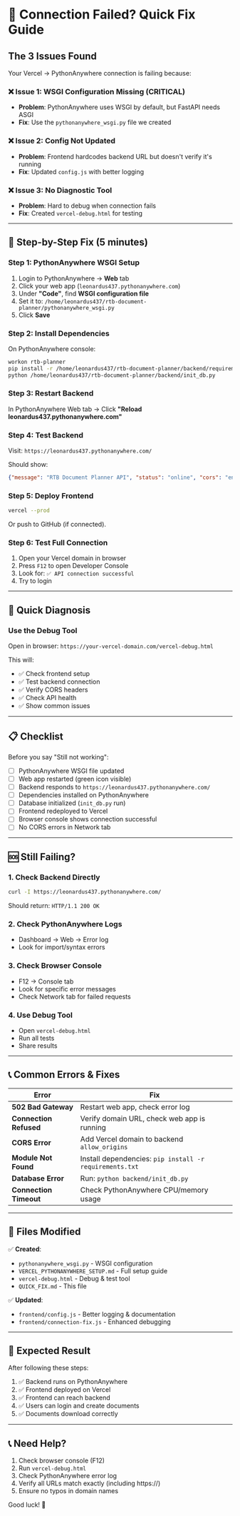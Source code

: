 # 🚨 Connection Failed? Quick Fix Guide

## The 3 Issues Found

Your Vercel → PythonAnywhere connection is failing because:

### ❌ Issue 1: WSGI Configuration Missing (CRITICAL)
- **Problem**: PythonAnywhere uses WSGI by default, but FastAPI needs ASGI
- **Fix**: Use the `pythonanywhere_wsgi.py` file we created

### ❌ Issue 2: Config Not Updated
- **Problem**: Frontend hardcodes backend URL but doesn't verify it's running
- **Fix**: Updated `config.js` with better logging

### ❌ Issue 3: No Diagnostic Tool
- **Problem**: Hard to debug when connection fails
- **Fix**: Created `vercel-debug.html` for testing

---

## 🔧 Step-by-Step Fix (5 minutes)

### Step 1: PythonAnywhere WSGI Setup
1. Login to PythonAnywhere → **Web** tab
2. Click your web app (`leonardus437.pythonanywhere.com`)
3. Under **"Code"**, find **WSGI configuration file**
4. Set it to: `/home/leonardus437/rtb-document-planner/pythonanywhere_wsgi.py`
5. Click **Save**

### Step 2: Install Dependencies
On PythonAnywhere console:
```bash
workon rtb-planner
pip install -r /home/leonardus437/rtb-document-planner/backend/requirements.txt
python /home/leonardus437/rtb-document-planner/backend/init_db.py
```

### Step 3: Restart Backend
In PythonAnywhere Web tab → Click **"Reload leonardus437.pythonanywhere.com"**

### Step 4: Test Backend
Visit: `https://leonardus437.pythonanywhere.com/`

Should show:
```json
{"message": "RTB Document Planner API", "status": "online", "cors": "enabled"}
```

### Step 5: Deploy Frontend
```bash
vercel --prod
```
Or push to GitHub (if connected).

### Step 6: Test Full Connection
1. Open your Vercel domain in browser
2. Press `F12` to open Developer Console
3. Look for: `✅ API connection successful`
4. Try to login

---

## 🧪 Quick Diagnosis

### Use the Debug Tool
Open in browser: `https://your-vercel-domain.com/vercel-debug.html`

This will:
- ✅ Check frontend setup
- ✅ Test backend connection
- ✅ Verify CORS headers
- ✅ Check API health
- ✅ Show common issues

---

## 📋 Checklist

Before you say "Still not working":

- [ ] PythonAnywhere WSGI file updated
- [ ] Web app restarted (green icon visible)
- [ ] Backend responds to `https://leonardus437.pythonanywhere.com/`
- [ ] Dependencies installed on PythonAnywhere
- [ ] Database initialized (`init_db.py` run)
- [ ] Frontend redeployed to Vercel
- [ ] Browser console shows connection successful
- [ ] No CORS errors in Network tab

---

## 🆘 Still Failing?

### 1. Check Backend Directly
```bash
curl -I https://leonardus437.pythonanywhere.com/
```
Should return: `HTTP/1.1 200 OK`

### 2. Check PythonAnywhere Logs
- Dashboard → Web → Error log
- Look for import/syntax errors

### 3. Check Browser Console
- F12 → Console tab
- Look for specific error messages
- Check Network tab for failed requests

### 4. Use Debug Tool
- Open `vercel-debug.html`
- Run all tests
- Share results

---

## 📞 Common Errors & Fixes

| Error | Fix |
|-------|-----|
| **502 Bad Gateway** | Restart web app, check error log |
| **Connection Refused** | Verify domain URL, check web app is running |
| **CORS Error** | Add Vercel domain to backend `allow_origins` |
| **Module Not Found** | Install dependencies: `pip install -r requirements.txt` |
| **Database Error** | Run: `python backend/init_db.py` |
| **Connection Timeout** | Check PythonAnywhere CPU/memory usage |

---

## 📁 Files Modified

✅ **Created**:
- `pythonanywhere_wsgi.py` - WSGI configuration
- `VERCEL_PYTHONANYWHERE_SETUP.md` - Full setup guide
- `vercel-debug.html` - Debug & test tool
- `QUICK_FIX.md` - This file

✅ **Updated**:
- `frontend/config.js` - Better logging & documentation
- `frontend/connection-fix.js` - Enhanced debugging

---

## 🎯 Expected Result

After following these steps:
1. ✅ Backend runs on PythonAnywhere
2. ✅ Frontend deployed on Vercel
3. ✅ Frontend can reach backend
4. ✅ Users can login and create documents
5. ✅ Documents download correctly

---

## 📞 Need Help?

1. Check browser console (F12)
2. Run `vercel-debug.html`
3. Check PythonAnywhere error log
4. Verify all URLs match exactly (including https://)
5. Ensure no typos in domain names

Good luck! 🚀